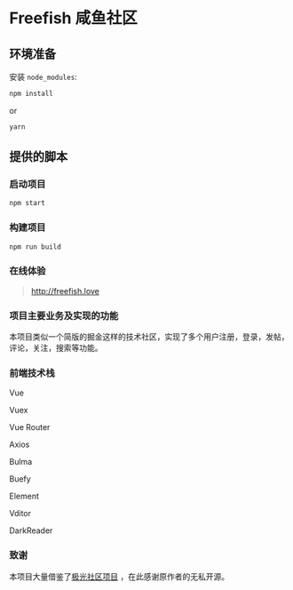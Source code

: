 # Freefish 咸鱼社区

## 环境准备

安装 `node_modules`:

```bash
npm install
```

or

```bash
yarn
```

## 提供的脚本

### 启动项目

```bash
npm start
```

### 构建项目

```bash
npm run build
```

### 在线体验

> http://freefish.love

### 项目主要业务及实现的功能

本项目类似一个简版的掘金这样的技术社区，实现了多个用户注册，登录，发帖，评论，关注，搜索等功能。

### 前端技术栈

Vue

Vuex

Vue Router

Axios

Bulma

Buefy

Element

Vditor

DarkReader

### 致谢

本项目大量借鉴了[极光社区项目](https://github.com/haoyu21/aurora)
，在此感谢原作者的无私开源。